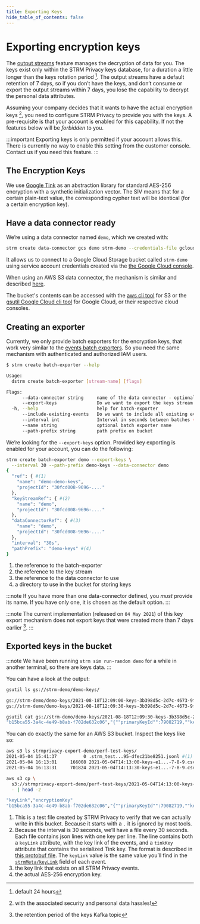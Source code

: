 ```yaml
---
title: Exporting Keys
hide_table_of_contents: false
---
```


# Exporting encryption keys

The [output streams](docs/03-quickstart/01-streaming/01-creating-streams.md#outputStreams) feature
manages the decryption of data for you. The keys exist only within the
STRM Privacy keys database, for a duration a little longer than the keys
rotation period [^1]. The output streams have a default retention of 7
days, so if you don’t have the keys, and don’t consume or export the
output streams within 7 days, you lose the capability to decrypt the
personal data attributes.

Assuming your company decides that it wants to have the actual
encryption keys [^2], you need to configure STRM Privacy to provide you
with the keys. A pre-requisite is that your account is enabled for this
capability. If not the features below will be *forbidden* to you.

:::important
Exporting keys is only permitted if your account allows this. There is
currently no way to enable this setting from the customer console.
Contact us if you need this feature.
:::

## The Encryption Keys

We use [Google Tink](https://developers.google.com/tink) as an
abstraction library for standard AES-256 encryption with a synthetic
initialization vector. The SIV means that for a certain plain-text
value, the corresponding cypher text will be identical (for a certain
encryption key).

## Have a data connector ready

We’re using a data connector named `demo`, which we created with:

```bash
strm create data-connector gcs demo strm-demo --credentials-file gcloud.json
```

It allows us to connect to a Google Cloud Storage bucket called `strm-demo`
using service account credentials created via the [the Google Cloud
console](https://console.cloud.google.com/iam-admin/serviceaccounts/create).

When using an AWS S3 data connector, the mechanism is similar and described
[here](/03-quickstart/01-streaming/04-exporting-data/01-batch-export.md).

The bucket's contents can be accessed with the [aws cli
tool](https://aws.amazon.com/cli/) for S3 or the [gsutil Google Cloud
cli tool](https://cloud.google.com/storage/docs/gsutil) for Google
Cloud, or their respective cloud consoles.

## Creating an exporter

Currently, we only provide batch exporters for the encryption keys, that
work very similar to the [events batch exporters](/03-quickstart/01-streaming/04-exporting-data/01-batch-export.md).
So you need the same mechanism with authenticated and authorized IAM
users.

```bash
$ strm create batch-exporter --help

Usage:
  dstrm create batch-exporter [stream-name] [flags]

Flags:
      --data-connector string     name of the data connector - optional if you own only one data connector
      --export-keys               Do we want to export the keys stream
  -h, --help                      help for batch-exporter
      --include-existing-events   Do we want to include all existing events
      --interval int              Interval in seconds between batches (default 60)
      --name string               optional batch exporter name
      --path-prefix string        path prefix on bucket
```

We’re looking for the `--export-keys` option. Provided key exporting is
enabled for your account, you can do the following:

```bash
strm create batch-exporter demo --export-keys \
  --interval 30 --path-prefix demo-keys --data-connector demo
{
  "ref": { #(1)
    "name": "demo-demo-keys",
    "projectId": "30fcd008-9696-...."
  },
  "keyStreamRef": { #(2)
    "name": "demo",
    "projectId": "30fcd008-9696-...."
  },
  "dataConnectorRef": { #(3)
    "name": "demo",
    "projectId": "30fcd008-9696-...."
  },
  "interval": "30s",
  "pathPrefix": "demo-keys" #(4)
}
```

1. the reference to the batch-exporter
2. the reference to the key stream
3. the reference to the data connector to use
4. a directory to use in the bucket for storing keys

:::note
If you have more than one data-connector defined, you *must* provide its name.
If you have only one, it is chosen as the default option.
:::

:::note
The current implementation (released on `04 May 2021`) of this key
export mechanism does not export keys that were created more than 7 days
earlier [^3].
:::

## Exported keys in the bucket

:::note
We have been running `strm sim run-random demo` for a while in another
terminal, so there are keys data.
:::

You can have a look at the output:
```bash
gsutil ls gs://strm-demo/demo-keys/

gs://strm-demo/demo-keys/2021-08-18T12:09:00-keys-3b398d5c-2d7c-4673-9f73-3693e137ddbb---0-1-2-3-4.csv
gs://strm-demo/demo-keys/2021-08-18T12:09:30-keys-3b398d5c-2d7c-4673-9f73-3693e137ddbb---0-1-2-3-4.csv

gsutil cat gs://strm-demo/demo-keys/2021-08-18T12:09:30-keys-3b398d5c-2d7c-4673-9f73-3693e137ddbb---0-1-2-3-4.csv | tail -1
"b15bca55-3a4c-4e49-b8ab-f702de632c06","{""primaryKeyId"":79082719,""key"":[{""keyData"":{""typeUrl"":""type.googleapis.com/google.crypto.tink.AesSivKey"",""value"":""EkDZZDHV5UnICX/N6G..."",""keyMaterialType"":""SYMMETRIC""},""status"":""ENABLED"",""keyId"":79082719,""outputPrefixType"":""TINK""}]}
```
You can do exactly the same for an AWS S3 bucket. Inspect the keys like so:
```bash
aws s3 ls strmprivacy-export-demo/perf-test-keys/
2021-05-04 15:41:37          0 .strm_test...95-dfec21be8251.jsonl #(1)
2021-05-04 16:13:01     166008 2021-05-04T14:13:00-keys-e1...-7-8-9.csv #(2)
2021-05-04 16:13:31     701824 2021-05-04T14:13:30-keys-e1...-7-8-9.csv

aws s3 cp \
  s3://strmprivacy-export-demo/perf-test-keys/2021-05-04T14:13:00-keys-e1...-7-8-9.csv \
  - | head -2

"keyLink","encryptionKey"
"b15bca55-3a4c-4e49-b8ab-f702de632c06","{""primaryKeyId"":79082719,""key"":[{""keyData"":{""typeUrl"":""type.googleapis.com/google.crypto.tink.AesSivKey"",""value"":""EkDZZDHV5UnICX..."",""keyMaterialType"":""SYMMETRIC""},""status"":""ENABLED"",""keyId"":79082719,""outputPrefixType"":""TINK""}]}
```
1. This is a test file created by STRM Privacy to verify that we can
    actually write in this bucket. Because it starts with a `.` it is
    ignored by most tools.
2. Because the interval is 30 seconds, we’ll have a file every 30
    seconds. Each file contains json lines with one key per line. The
    line contains both a `keyLink` attribute, with the key link of the
    events, and a `tinkKey` attribute that contains the serialized Tink
    key. The format is described in [this protobuf file](https://github.com/google/tink/blob/master/proto/tink.proto).
    The `keyLink` value is the same value you’ll find in the
    [`strmMeta/keyLink`](/02-concepts/02-data-contracts/03-strm-meta.md) field of each event.
3. the key link that exists on all STRM Privacy events.
4. the actual AES-256 encryption key.

[^1]: default 24 hours
[^2]: with the associated security and personal data hassles!
[^3]: the retention period of the keys Kafka topic
